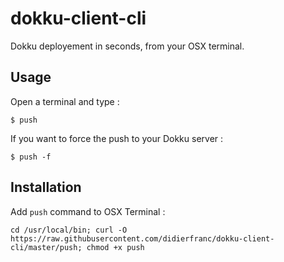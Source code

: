 # dokku-client-cli

Dokku deployement in seconds, from your OSX terminal.

## Usage

Open a terminal and type :
```
$ push
```

If you want to force the push to your Dokku server :

```
$ push -f
```

## Installation

Add `push` command to OSX Terminal :

```
cd /usr/local/bin; curl -O https://raw.githubusercontent.com/didierfranc/dokku-client-cli/master/push; chmod +x push
```
